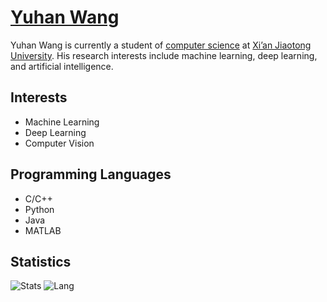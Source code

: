 
# [Yuhan Wang](https://yuhanwang.netlify.app)

Yuhan Wang is currently a student of [computer science](http://www.cs.xjtu.edu.cn) at [Xi’an Jiaotong University](http://www.xjtu.edu.cn). His research interests include machine learning, deep learning, and artificial intelligence.

## Interests 
- Machine Learning
- Deep Learning
- Computer Vision

## Programming Languages
- C/C++
- Python
- Java
- MATLAB

## Statistics
![Stats](https://github-readme-stats.vercel.app/api?username=yuhan-W)
![Lang](https://github-readme-stats.vercel.app/api/top-langs/?username=yuhan-W&hide=jupyternotebook,ipynb,html&layout=compact)

<div style='display: none'>
  comment
</div>

